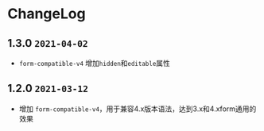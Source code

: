 # ChangeLog

## 1.3.0 `2021-04-02`
- `form-compatible-v4` 增加`hidden`和`editable`属性

## 1.2.0 `2021-03-12`
- 增加 `form-compatible-v4`，用于兼容4.x版本语法，达到3.x和4.xform通用的效果